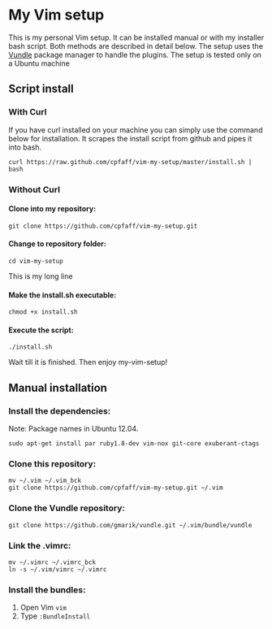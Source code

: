 # My Vim setup

This is my personal Vim setup. It can be installed manual or with my installer
bash script. Both methods are described in detail below. The setup uses the
[Vundle](https://github.com/gmarik/vundle) package manager to handle the
plugins. The setup is tested only on a Ubuntu machine 

## Script install 

### With Curl

If you have curl installed on your machine you can simply use the command below
for installation. It scrapes the install script from github and pipes it into
bash.

```
curl https://raw.github.com/cpfaff/vim-my-setup/master/install.sh | bash
```

### Without Curl

#### Clone into my repository:

```
git clone https://github.com/cpfaff/vim-my-setup.git
```

#### Change to repository folder:

```
cd vim-my-setup
```

This is my long line

#### Make the install.sh executable:

```
chmod +x install.sh
```

#### Execute the script:

```
./install.sh
```

Wait till it is finished. Then enjoy my-vim-setup!

## Manual installation

### Install the dependencies:

Note: Package names in Ubuntu 12.04.

```
sudo apt-get install par ruby1.8-dev vim-nox git-core exuberant-ctags
```

### Clone this repository:

```
mv ~/.vim ~/.vim_bck
git clone https://github.com/cpfaff/vim-my-setup.git ~/.vim
```

### Clone the Vundle repository:

```
git clone https://github.com/gmarik/vundle.git ~/.vim/bundle/vundle
```

### Link the .vimrc:

```
mv ~/.vimrc ~/.vimrc_bck
ln -s ~/.vim/vimrc ~/.vimrc
```

### Install the bundles:

1. Open Vim `vim`
2. Type `:BundleInstall`
